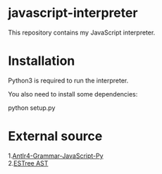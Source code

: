 # javascript-interpreter
This repository contains my JavaScript interpreter.

# Installation
Python3 is required to run the interpreter.

You also need to install some dependencies:

python setup.py
# External source
1.<a href="https://github.com/Anoyomouse/Antlr4-Grammar-JavaScript-Py">Antlr4-Grammar-JavaScript-Py</a><br>
2.<a href="https://github.com/estree/estree/blob/master/es5.md">ESTree AST</a>
